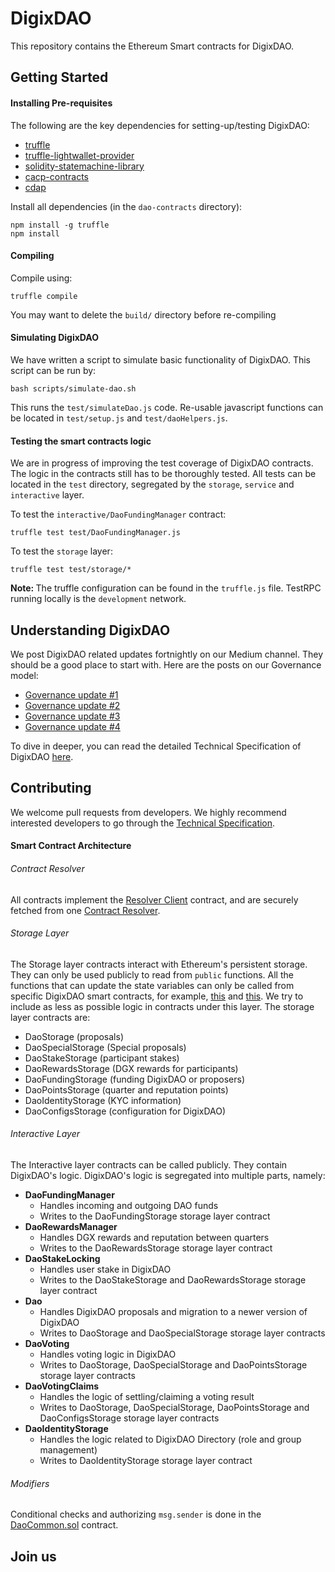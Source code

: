 # DigixDAO
This repository contains the Ethereum Smart contracts for DigixDAO.

## Getting Started
#### Installing Pre-requisites
The following are the key dependencies for setting-up/testing DigixDAO:
* [truffle](https://truffleframework.com/docs)
* [truffle-lightwallet-provider](https://github.com/DigixGlobal/truffle-lightwallet-provider)
* [solidity-statemachine-library](https://github.com/DigixGlobal/solidity-statemachine-library)
* [cacp-contracts](https://github.com/DigixGlobal/cacp-contracts/tree/dao)
* [cdap](https://github.com/DigixGlobal/cdap)

Install all dependencies (in the `dao-contracts` directory):
```
npm install -g truffle
npm install
```

#### Compiling
Compile using:
```
truffle compile
```
You may want to delete the `build/` directory before re-compiling

#### Simulating DigixDAO
We have written a script to simulate basic functionality of DigixDAO. This
script can be run by:
```
bash scripts/simulate-dao.sh
```
This runs the `test/simulateDao.js` code. Re-usable javascript functions can
be located in `test/setup.js` and `test/daoHelpers.js`.

#### Testing the smart contracts logic
We are in progress of improving the test coverage of DigixDAO contracts. The
logic in the contracts still has to be thoroughly tested. All tests can be
located in the `test` directory, segregated by the `storage`, `service` and
`interactive` layer.

To test the `interactive/DaoFundingManager` contract:
```
truffle test test/DaoFundingManager.js
```

To test the `storage` layer:
```
truffle test test/storage/*
```

<strong>Note: </strong>The truffle configuration can be found in the
`truffle.js` file. TestRPC running locally is the `development` network.

## Understanding DigixDAO
We post DigixDAO related updates fortnightly on our Medium channel. They
should be a good place to start with. Here are the posts on our Governance model:
* [Governance update #1](https://medium.com/@Digix/digixdao-governance-model-update-1-e61021718c9e)
* [Governance update #2](https://medium.com/@Digix/digixdao-governance-model-update-2-2f7ce1d1494c)
* [Governance update #3](https://medium.com/@Digix/digixdao-governance-model-update-3-2202cd117d24)
* [Governance update #4](https://medium.com/@Digix/digixdao-governance-model-update-4-2f92798242bd)

To dive in deeper, you can read the detailed Technical Specification of DigixDAO [here](https://give-me-some-url).

## Contributing
We welcome pull requests from developers. We highly recommend interested
developers to go through the [Technical Specification](https://give-me-the-same-url-as-above).

#### Smart Contract Architecture
###### Contract Resolver
All contracts implement the [Resolver Client](https://github.com/DigixGlobal/cacp-contracts/blob/dao/contracts/ResolverClient.sol) contract, and are securely fetched from one [Contract Resolver](https://github.com/DigixGlobal/cacp-contracts/blob/dao/contracts/ContractResolver.sol).

###### Storage Layer
The Storage layer contracts interact with Ethereum's persistent storage. They can only be used publicly to read from `public` functions. All the functions that can update the state variables can only be called from specific DigixDAO smart contracts, for example, [this](https://github.com/DigixGlobal/dao-contracts/blob/dev/contracts/storage/DaoStorage.sol#L596) and [this](https://github.com/DigixGlobal/dao-contracts/blob/dev/contracts/storage/DaoFundingStorage.sol#L17). We try to include as less as possible logic in contracts under this layer. The storage layer contracts are:
* DaoStorage (proposals)
* DaoSpecialStorage (Special proposals)
* DaoStakeStorage (participant stakes)
* DaoRewardsStorage (DGX rewards for participants)
* DaoFundingStorage (funding DigixDAO or proposers)
* DaoPointsStorage (quarter and reputation points)
* DaoIdentityStorage (KYC information)
* DaoConfigsStorage (configuration for DigixDAO)

###### Interactive Layer
The Interactive layer contracts can be called publicly. They contain DigixDAO's logic. DigixDAO's logic is segregated into multiple parts, namely:
* <strong>DaoFundingManager</strong>
  * Handles incoming and outgoing DAO funds
  * Writes to the DaoFundingStorage storage layer contract
* <strong>DaoRewardsManager</strong>
  * Handles DGX rewards and reputation between quarters
  * Writes to the DaoRewardsStorage storage layer contract
* <strong>DaoStakeLocking</strong>
  * Handles user stake in DigixDAO
  * Writes to the DaoStakeStorage and DaoRewardsStorage storage layer contract
* <strong>Dao</strong>
  * Handles DigixDAO proposals and migration to a newer version of DigixDAO
  * Writes to DaoStorage and DaoSpecialStorage storage layer contracts
* <strong>DaoVoting</strong>
  * Handles voting logic in DigixDAO
  * Writes to DaoStorage, DaoSpecialStorage and DaoPointsStorage storage layer contracts
* <strong>DaoVotingClaims</strong>
  * Handles the logic of settling/claiming a voting result
  * Writes to DaoStorage, DaoSpecialStorage, DaoPointsStorage and DaoConfigsStorage storage layer contracts
* <strong>DaoIdentityStorage</strong>
  * Handles the logic related to DigixDAO Directory (role and group management)
  * Writes to DaoIdentityStorage storage layer contract

###### Modifiers
Conditional checks and authorizing `msg.sender` is done in the [DaoCommon.sol](https://github.com/DigixGlobal/dao-contracts/blob/dev/contracts/common/DaoCommon.sol) contract.

## Join us
